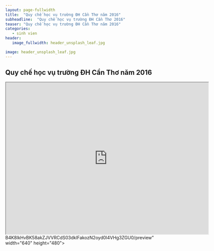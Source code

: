 ```yaml
---
layout: page-fullwidth
title:  "Quy chế học vụ trường ĐH Cần Thơ năm 2016"
subheadline:  "Quy chế học vụ trường ĐH Cần Thơ 2016"
teaser: "Quy chế học vụ trường ĐH Cần Thơ năm 2016"
categories: 
   - sinh vien
header:
   image_fullwidth: header_unsplash_leaf.jpg

image: header_unsplash_leaf.jpg
---
```


## Quy chế học vụ trường ĐH Cần Thơ năm 2016
<iframe src="https://drive.google.com/file/d/0<iframe src="https://drive.google.com/file/d/0B4K8lkHvBK58akZJVVRCdS03dklFakozN2oyd0l4VHg3ZGU0/preview" width="640" height="480"></iframe>B4K8lkHvBK58akZJVVRCdS03dklFakozN2oyd0l4VHg3ZGU0/preview" width="640" height="480"></iframe>